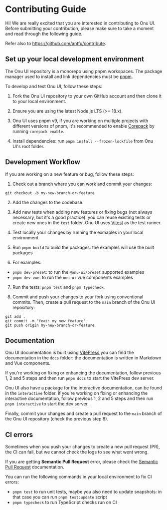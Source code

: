 # Contributing Guide

Hi! We are really excited that you are interested in contributing to Onu UI. Before submitting your contribution, please make sure to take a moment and read through the following guide.

Refer also to https://github.com/antfu/contribute.

## Set up your local development environment

The Onu UI repository is a monorepo using pnpm workspaces. The package manager used to install and link dependencies must be [pnpm](https://pnpm.io/).

To develop and test Onu UI, follow these steps:

1. Fork the Onu UI repository to your own GitHub account and then clone it to your local environment.

2. Ensure you are using the latest Node.js LTS (>= 18.x).

3. Onu UI uses pnpm v9, if you are working on multiple projects with different versions of pnpm, it's recommended to enable [Corepack](https://github.com/nodejs/corepack) by running `corepack enable`.

4. Install dependencies: run `pnpm install --frozen-lockfile` from Onu UI's root folder.

## Development Workflow

If you are working on a new feature or bug, follow these steps:

1. Check out a branch where you can work and commit your changes:
```shell
git checkout -b my-new-branch-or-feature
```

2. Add the changes to the codebase.

3. Add new tests when adding new features or fixing bugs (not always necessary, but it's a good practice): you can reuse existing tests or create new ones in the `test` folder. Onu UI uses [Vitest](https://vitest.dev/) as the test runner.

4. Test locally your changes by running the exmaples in your local environment

5. Run `pnpm build` to build the packages: the examples will use the built packages

6. For examples:
  - `pnpm dev-preset`: to run the `@onu-ui/preset` supported examples
  - `pnpm dev-vue`: to run the `onu-ui` vue components examples

7. Run the tests: `pnpm test` and `pnpm typecheck`.

8. Commit and push your changes to your fork using conventional commits. Then, create a pull request to the `main` branch of the Onu UI repository:
```shell
git add .
git commit -m "feat: my new feature"
git push origin my-new-branch-or-feature
```

## Documentation

Onu UI documentation is built using [VitePress](https://vitepress.vuejs.org/),you can find the documentation in the `docs` folder: the documentation is written in Markdown and Vue components.

If you're working on fixing or enhancing the documentation, follow previous 1, 2 and 5 steps and then run `pnpm docs` to start the VitePress dev server.

Onu UI also have a package for the interactive documentation, can be found in the `interactive` folder. If you're working on fixing or enhancing the interactive documentation, follow previous 1, 2 and 5 steps and then run `pnpm interactive` to start the dev server.

Finally, commit your changes and create a pull request to the `main` branch of the Onu UI repository (check the previous step 8).

## CI errors

Sometimes when you push your changes to create a new pull request (PR), the CI can fail, but we cannot check the logs to see what went wrong.

If you are getting **Semantic Pull Request** error, please check the [Semantic Pull Request](https://www.conventionalcommits.org/en/v1.0.0/#summary) documentation.

You can run the following commands in your local environment to fix CI errors:
- `pnpm test` to run unit tests, maybe you also need to update snapshots: in that case you can run `pnpm test:update` script
- `pnpm typecheck` to run TypeScript checks run on CI
